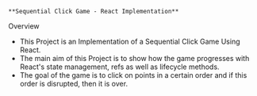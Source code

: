 	**Sequential Click Game - React Implementation**

Overview
- This Project is an Implementation of a Sequential Click Game Using React.
- The main aim of this Project is to show how the game progresses with React's state management, refs as well as lifecycle methods.
- The goal of the game is to click on points in a certain order and if this order is disrupted, then it is over.
